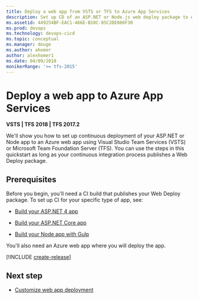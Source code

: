```yaml
---
title: Deploy a web app from VSTS or TFS to Azure App Services
description: Set up CD of an ASP.NET or Node.js web deploy package to Azure App Services from Microsoft Release Management in VSTS and TFS
ms.assetid: 449254BF-EAC1-466E-B10C-85C2DE086F30
ms.prod: devops
ms.technology: devops-cicd
ms.topic: conceptual
ms.manager: douge
ms.author: ahomer
author: alexhomer1
ms.date: 04/09/2018
monikerRange: '>= tfs-2015'
---
```


# Deploy a web app to Azure App Services

**VSTS | TFS 2018 | TFS 2017.2**

We'll show you how to set up continuous deployment of your ASP.NET or Node app to an Azure web app using
Visual Studio Team Services (VSTS) or Microsoft Team Foundation Server (TFS). You can use the steps in this quickstart
as long as your continuous integration process publishes a Web Deploy package.

## Prerequisites

Before you begin, you'll need a CI build that publishes your Web Deploy package. To set up CI for your specific type of app, see:

* [Build your ASP.NET 4 app](../aspnet/build-aspnet-4.md)

* [Build your ASP.NET Core app](../../languages/dotnet-core.md)

* [Build your Node app with Gulp](../nodejs/build-gulp.md)

You'll also need an Azure web app where you will deploy the app.

[!INCLUDE [create-release](../_shared/create-release.md)]

## Next step

* [Customize web app deployment](../../targets/webapp.md)
